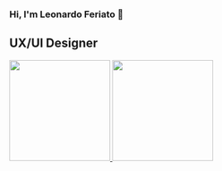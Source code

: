### Hi, I'm Leonardo Feriato 👋
## UX/UI Designer

<!--
**LeonardoFeriato/LeonardoFeriato** is a ✨ _special_ ✨ repository because its `README.md` (this file) appears on your GitHub profile.

Here are some ideas to get you started:

- 🔭 I’m currently working on ...
- 🌱 I’m currently learning ...
- 👯 I’m looking to collaborate on ...
- 🤔 I’m looking for help with ...
- 💬 Ask me about ...
- 📫 How to reach me: ...
- 😄 Pronouns: ...
- ⚡ Fun fact: ...
-->

<div>
  <a href="https://github.com/LeonardoFeriato">
  <img height="180em" src="https://github-readme-stats.vercel.app/api?username=LeonardoFeriato&show_icons=true&theme=merko&include_all_commits=true&count_private=true"/>
  <img height="180em" src="https://github-readme-stats.vercel.app/api/pin/?username=RagStores&repo=RagStores&theme=merko"/>
</div>
